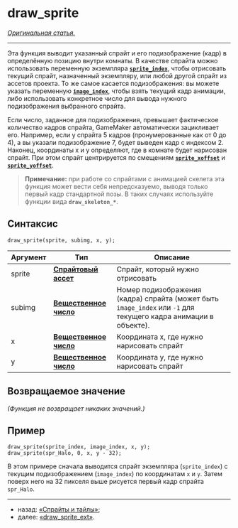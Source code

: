 # draw_sprite

*[Оригинальная статья.](https://manual.gamemaker.io/beta/en/index.htm#t=GameMaker_Language%2FGML_Reference%2FDrawing%2FSprites_And_Tiles%2Fdraw_sprite.htm)*

---

Эта функция выводит указанный спрайт и его подизображение (кадр) в определённую позицию внутри комнаты. В качестве спрайта можно использовать переменную экземпляра [**`sprite_index`**](https://manual.gamemaker.io/beta/en/GameMaker_Language/GML_Reference/Asset_Management/Sprites/Sprite_Instance_Variables/sprite_index.htm), чтобы отрисовать текущий спрайт, назначенный экземпляру, или любой другой спрайт из ассетов проекта. То же самое касается подизображения: вы можете указать переменную [**`image_index`**](https://manual.gamemaker.io/beta/en/GameMaker_Language/GML_Reference/Asset_Management/Sprites/Sprite_Instance_Variables/image_index.htm), чтобы взять текущий кадр анимации, либо использовать конкретное число для вывода нужного подизображения выбранного спрайта.

Если число, заданное для подизображения, превышает фактическое количество кадров спрайта, GameMaker автоматически зацикливает его. Например, если у спрайта 5 кадров (пронумерованные как от 0 до 4), а вы указали подизображение 7, будет выведен кадр с индексом 2. Наконец, координаты x и y определяют, где в комнате будет нарисован спрайт. При этом спрайт центрируется по смещениям [**`sprite_xoffset`**](https://manual.gamemaker.io/beta/en/GameMaker_Language/GML_Reference/Asset_Management/Sprites/Sprite_Instance_Variables/sprite_xoffset.htm) и [**`sprite_yoffset`**](https://manual.gamemaker.io/beta/en/GameMaker_Language/GML_Reference/Asset_Management/Sprites/Sprite_Instance_Variables/sprite_yoffset.htm).

> **Примечание:** при работе со спрайтами с анимацией скелета эта функция может вести себя непредсказуемо, выводя только первый кадр стандартной позы. В таких случаях используйте функции вида **`draw_skeleton_*`**.

## Синтаксис

```gml
draw_sprite(sprite, subimg, x, y);
```

| Аргумент | Тип | Описание |
| --- | --- | --- |
| sprite | [**Спрайтовый ассет**](https://manual.gamemaker.io/beta/en/The_Asset_Editors/Sprites.htm) | Спрайт, который нужно отрисовать |
| subimg | [**Вещественное число**](https://manual.gamemaker.io/beta/en/GameMaker_Language/GML_Overview/Data_Types.htm) | Номер подизображения (кадра) спрайта (может быть `image_index` или `-1` для текущего кадра анимации в объекте). |
| x      | [**Вещественное число**](https://manual.gamemaker.io/beta/en/GameMaker_Language/GML_Overview/Data_Types.htm) | Координата x, где нужно нарисовать спрайт |
| y      | [**Вещественное число**](https://manual.gamemaker.io/beta/en/GameMaker_Language/GML_Overview/Data_Types.htm) | Координата y, где нужно нарисовать спрайт |

## Возвращаемое значение

*(Функция не возвращает никаких значений.)*

## Пример

```gml
draw_sprite(sprite_index, image_index, x, y);
draw_sprite(spr_Halo, 0, x, y - 32);
```

В этом примере сначала выводится спрайт экземпляра (`sprite_index`) с текущим подизображением (`image_index`) по координатам `x` и `y`. Затем поверх него на 32 пикселя выше рисуется первый кадр спрайта `spr_Halo`.

---

* назад: [«Спрайты и тайлы»](https://manual.gamemaker.io/beta/en/GameMaker_Language/GML_Reference/Drawing/Sprites_And_Tiles/Sprites_And_Tiles.htm);
* далее: [«draw_sprite_ext»](https://github.com/RushanM/GameMaker-Alt-Russian-Language/blob/main/%D0%A0%D1%83%D0%BA%D0%BE%D0%B2%D0%BE%D0%B4%D1%81%D1%82%D0%B2%D0%BE/draw_sprite_ext.md).
